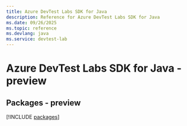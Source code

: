 ```yaml
---
title: Azure DevTest Labs SDK for Java
description: Reference for Azure DevTest Labs SDK for Java
ms.date: 09/26/2025
ms.topic: reference
ms.devlang: java
ms.service: devtest-lab
---
```

# Azure DevTest Labs SDK for Java - preview
## Packages - preview
[!INCLUDE [packages](devtest-labs-index.md)]